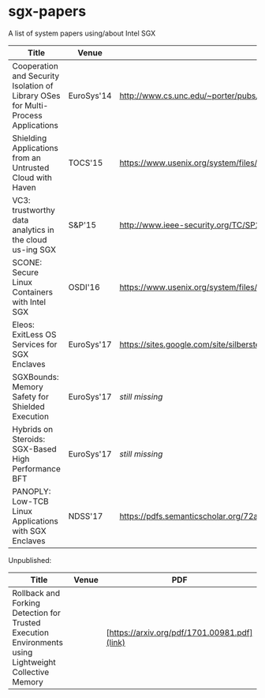 # sgx-papers

A list of system papers using/about Intel SGX

Title | Venue | PDF
--- | --- | ---
Cooperation and Security Isolation of Library OSes for Multi-Process Applications | EuroSys'14 | http://www.cs.unc.edu/~porter/pubs/tsai14graphene.pdf
Shielding Applications from an Untrusted Cloud with Haven | TOCS'15 | https://www.usenix.org/system/files/conference/osdi14/osdi14-paper-baumann.pdf
VC3: trustworthy data analytics in the cloud us-ing SGX | S&P'15 | http://www.ieee-security.org/TC/SP2015/papers-archived/6949a038.pdf
SCONE: Secure Linux Containers with Intel SGX | OSDI'16 | https://www.usenix.org/system/files/conference/osdi16/osdi16-arnautov.pdf
Eleos:  ExitLess  OS  Services  for  SGX  Enclaves | EuroSys'17 | https://sites.google.com/site/silbersteinmark/Home/cr-eurosys17sgx.pdf
SGXBounds: Memory Safety for Shielded Execution | EuroSys'17 | *still missing*
Hybrids on Steroids: SGX-Based High Performance BFT | EuroSys'17 | *still missing*
PANOPLY: Low-TCB Linux Applications with SGX Enclaves | NDSS'17 | https://pdfs.semanticscholar.org/72ac/f6830064ee89b955e554013420def6154c12.pdf


Unpublished:

Title | Venue | PDF
--- | --- | ---
Rollback and Forking Detection for Trusted Execution Environments using Lightweight Collective Memory |  |[https://arxiv.org/pdf/1701.00981.pdf](link)
